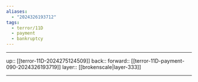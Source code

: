 ```yaml
---
aliases:
  - "2024326193712"
tags:
  - terror/11D
  - payment
  - bankruptcy
---
```




***

up:: [[terror-11D-2024275124509]]
back:: 
forward:: [[terror-11D-payment-090-2024326193719]]
layer:: [[brokenscale|layer-333]]

***
